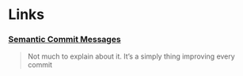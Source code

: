 # Links

### [Semantic Commit Messages](https://seesparkbox.com/foundry/semantic_commit_messages)

> Not much to explain about it. It’s a simply thing improving every commit

### 



